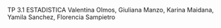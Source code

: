 TP 3.1 ESTADISTICA
Valentina Olmos, Giuliana Manzo, Karina Maidana, Yamila Sanchez, Florencia Sampietro
